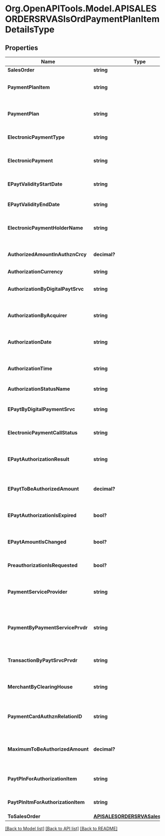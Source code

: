 # Org.OpenAPITools.Model.APISALESORDERSRVASlsOrdPaymentPlanItemDetailsType

## Properties

Name | Type | Description | Notes
------------ | ------------- | ------------- | -------------
**SalesOrder** | **string** |  | [optional] 
**PaymentPlanItem** | **string** | Item for billing plan/invoice plan/payment cards | [optional] 
**PaymentPlan** | **string** | Billing Plan Number / Invoicing Plan Number | [optional] 
**ElectronicPaymentType** | **string** | Electronic Payment: Payment Type | [optional] 
**ElectronicPayment** | **string** | Electronic Payment: Account Number | [optional] 
**EPaytValidityStartDate** | **string** | Electronic Payment: Valid from | [optional] 
**EPaytValidityEndDate** | **string** | Electronic Payment: Valid to | [optional] 
**ElectronicPaymentHolderName** | **string** | Electronic Payment: Name of Account Holder | [optional] 
**AuthorizedAmountInAuthznCrcy** | **decimal?** | Electronic Payment: Authorized Amount | [optional] 
**AuthorizationCurrency** | **string** | Currency Key | [optional] 
**AuthorizationByDigitalPaytSrvc** | **string** | Electronic Payment: Authorization Number | [optional] 
**AuthorizationByAcquirer** | **string** | Electronic Payment: Authorization Reference Code | [optional] 
**AuthorizationDate** | **string** | Electronic Payment: Authorization Date | [optional] 
**AuthorizationTime** | **string** | Electronic Payment: Authorization Time | [optional] 
**AuthorizationStatusName** | **string** | Payment cards: Result text | [optional] 
**EPaytByDigitalPaymentSrvc** | **string** | Token for Digital Payment Integration in SD | [optional] 
**ElectronicPaymentCallStatus** | **string** | Electronic Payment: Call Status | [optional] 
**EPaytAuthorizationResult** | **string** | Electronic Payment: Response to Authorization Checks | [optional] 
**EPaytToBeAuthorizedAmount** | **decimal?** | Electronic Payment: Amount to Be Authorized | [optional] 
**EPaytAuthorizationIsExpired** | **bool?** | Electronic Payment: Authorization Expired | [optional] 
**EPaytAmountIsChanged** | **bool?** | Electronic Payment: Amount Changed | [optional] 
**PreauthorizationIsRequested** | **bool?** | Electronic Payment: Preauthorization | [optional] 
**PaymentServiceProvider** | **string** | Payment Service Provider for Digital Payments | [optional] 
**PaymentByPaymentServicePrvdr** | **string** | Digital Payments: Payment ID from Payment Service Provider | [optional] 
**TransactionByPaytSrvcPrvdr** | **string** | SAP Digital Payments: Transaction ID of PSP | [optional] 
**MerchantByClearingHouse** | **string** | Electronic Payment: Merchant ID at Clearing House | [optional] 
**PaymentCardAuthznRelationID** | **string** | Unique identifier of a previous successful authorization | [optional] 
**MaximumToBeAuthorizedAmount** | **decimal?** | Value to be billed/calc. on date in billing/invoice plan | [optional] 
**PaytPlnForAuthorizationItem** | **string** | Higher-level payment card plan number for billing | [optional] 
**PaytPlnItmForAuthorizationItem** | **string** | Higher-level item in billing plan | [optional] 
**ToSalesOrder** | [**APISALESORDERSRVASalesOrderType**](APISALESORDERSRVASalesOrderType.md) |  | [optional] 

[[Back to Model list]](../README.md#documentation-for-models) [[Back to API list]](../README.md#documentation-for-api-endpoints) [[Back to README]](../README.md)

